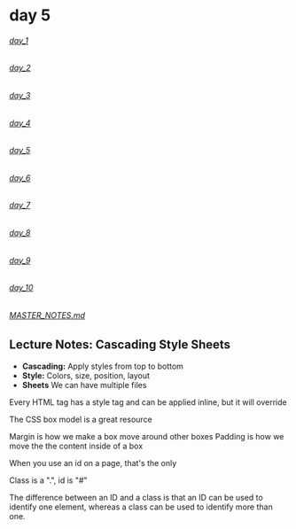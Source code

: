 # day 5

###### [day_1](day_1.md)
###### [day_2](day_2.md)
###### [day_3](day_3.md)
###### [day_4](day_4.md)
###### [day_5](day_5.md)
###### [day_6](day_6.md)
###### [day_7](day_7.md)
###### [day_8](day_8.md)
###### [day_9](day_9.md)
###### [day_10](day_10.md)

###### [MASTER_NOTES.md](MASTER_NOTES.md)

## Lecture Notes: Cascading Style Sheets

* **Cascading:** Apply styles from top to bottom
* **Style:** Colors, size, position, layout 
* **Sheets** We can have multiple files

Every HTML tag has a style tag and can be applied inline, but it will override

The CSS box model is a great resource

Margin is how we make a box move around other boxes
Padding is how we move the the content inside of a box

When you use an id on a page, that's the only 

Class is a ".", id is "#"

The difference between an ID and a class is that an ID can be used to identify one element, whereas a class can be used to identify more than one.